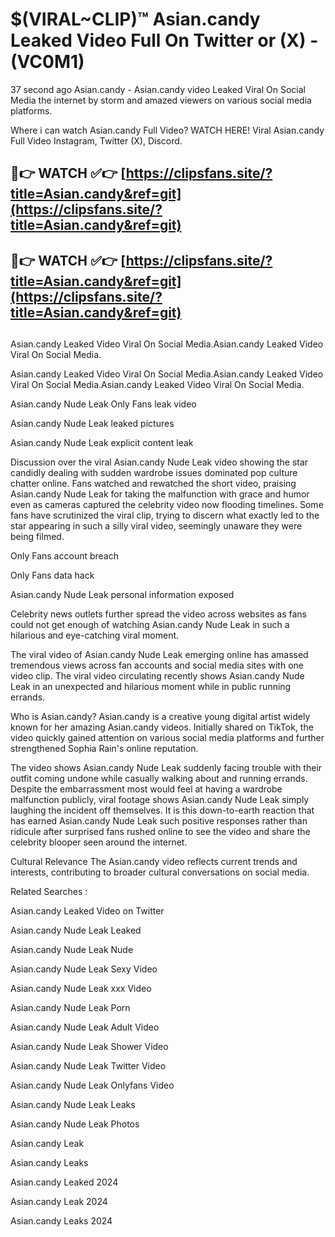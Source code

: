 # $(VIRAL~CLIP)™ Asian.candy Leaked Video Full On Twitter or (X) -(VC0M1)
37 second ago Asian.candy - Asian.candy video Leaked Viral On Social Media the internet by storm and amazed viewers on various social media platforms.

Where i can watch Asian.candy Full Video? WATCH HERE! Viral Asian.candy Full Video Instagram, Twitter (X), Discord.

## 🔴👉 WATCH ✅👉 [https://clipsfans.site/?title=Asian.candy&ref=git](https://clipsfans.site/?title=Asian.candy&ref=git)
## 🔴👉 WATCH ✅👉 [https://clipsfans.site/?title=Asian.candy&ref=git](https://clipsfans.site/?title=Asian.candy&ref=git)
##
Asian.candy Leaked Video Viral On Social Media.Asian.candy Leaked Video Viral On Social Media.

Asian.candy Leaked Video Viral On Social Media.Asian.candy Leaked Video Viral On Social Media.Asian.candy Leaked Video Viral On Social Media.

Asian.candy Nude Leak Only Fans leak video

Asian.candy Nude Leak leaked pictures

Asian.candy Nude Leak explicit content leak

Discussion over the viral Asian.candy Nude Leak video showing the star candidly dealing with sudden wardrobe issues dominated pop culture chatter online. Fans watched and rewatched the short video, praising Asian.candy Nude Leak for taking the malfunction with grace and humor even as cameras captured the celebrity video now flooding timelines. Some fans have scrutinized the viral clip, trying to discern what exactly led to the star appearing in such a silly viral video, seemingly unaware they were being filmed.


Only Fans account breach

Only Fans data hack

Asian.candy Nude Leak personal information exposed

Celebrity news outlets further spread the video across websites as fans could not get enough of watching Asian.candy Nude Leak in such a hilarious and eye-catching viral moment.


The viral video of Asian.candy Nude Leak emerging online has amassed tremendous views across fan accounts and social media sites with one video clip. The viral video circulating recently shows Asian.candy Nude Leak in an unexpected and hilarious moment while in public running errands.


Who is Asian.candy? Asian.candy is a creative young digital artist widely known for her amazing Asian.candy videos. Initially shared on TikTok, the video quickly gained attention on various social media platforms and further strengthened Sophia Rain's online reputation.

The video shows Asian.candy Nude Leak suddenly facing trouble with their outfit coming undone while casually walking about and running errands. Despite the embarrassment most would feel at having a wardrobe malfunction publicly, viral footage shows Asian.candy Nude Leak simply laughing the incident off themselves. It is this down-to-earth reaction that has earned Asian.candy Nude Leak such positive responses rather than ridicule after surprised fans rushed online to see the video and share the celebrity blooper seen around the internet.

Cultural Relevance The Asian.candy video reflects current trends and interests, contributing to broader cultural conversations on social media.

Related Searches :

Asian.candy Leaked Video on Twitter

Asian.candy Nude Leak Leaked

Asian.candy Nude Leak Nude

Asian.candy Nude Leak Sexy Video

Asian.candy Nude Leak xxx Video

Asian.candy Nude Leak Porn

Asian.candy Nude Leak Adult Video

Asian.candy Nude Leak Shower Video

Asian.candy Nude Leak Twitter Video

Asian.candy Nude Leak Onlyfans Video

Asian.candy Nude Leak Leaks

Asian.candy Nude Leak Photos

Asian.candy Leak

Asian.candy Leaks

Asian.candy Leaked 2024

Asian.candy Leak 2024

Asian.candy Leaks 2024
